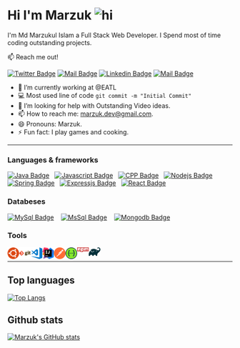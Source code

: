 # **Hi I'm Marzuk <img src="https://user-images.githubusercontent.com/1303154/88677602-1635ba80-d120-11ea-84d8-d263ba5fc3c0.gif" width="28px" alt="hi">**

I'm Md Marzukul Islam a Full Stack Web Developer. I Spend most of time coding outstanding projects.

:mailbox: Reach me out!

[![Twitter Badge](https://img.shields.io/badge/-@Marzuk-1ca0f1?style=flat&labelColor=1ca0f1&logo=twitter&logoColor=white&link=https://twitter.com/m4rzuk16)](https://twitter.com/m4rzuk16)
[![Mail Badge](https://img.shields.io/badge/-Marzuk-c0392b?style=flat&labelColor=c0392b&logo=gmail&logoColor=white)](mailto:marzuk.dev@gmail.com)
[![Linkedin Badge](https://img.shields.io/badge/-Marzuk-0e76a8?style=flat&labelColor=0e76a8&logo=linkedin&logoColor=white)](https://www.linkedin.com/in/marzuk16/)
 [![Mail Badge](https://img.shields.io/badge/-@marzuk-e84393?style=flat&labelColor=e84393&logo=instagram&logoColor=white)](https://instagram.com/marzuk16)

<!-- TODO: Add last video link -->

- 🔭 I’m currently working at @EATL
- :computer: Most used line of code `git commit -m "Initial Commit"`
- 🤔 I’m looking for help with Outstanding Video ideas.
- 📫 How to reach me: marzuk.dev@gmail.com.
- 😄 Pronouns: Marzuk.
- ⚡ Fun fact: I play games and cooking.
  
---

### **Languages & frameworks**

<!-- TODO: Make technologies links takes you to repositories -->

[![Java Badge](https://img.shields.io/badge/-java-32a852?style=for-the-badge&labelColor=black&logo=java&logoColor=32a852)](#) &nbsp;
[![Javascript Badge](https://img.shields.io/badge/-Javascript-F0DB4F?style=for-the-badge&labelColor=black&logo=javascript&logoColor=F0DB4F)](#) &nbsp;
[![CPP Badge](https://img.shields.io/badge/-cpp-007acc?style=for-the-badge&labelColor=black&logo=cplusplus&logoColor=007acc)](#) &nbsp;
[![Nodejs Badge](https://img.shields.io/badge/-Nodejs-3C873A?style=for-the-badge&labelColor=black&logo=node.js&logoColor=3C873A)](#) &nbsp;
[![Spring Badge](https://img.shields.io/badge/-springboot-e535ab?style=for-the-badge&labelColor=black&logo=spring.js&logoColor=e535ab)](#) &nbsp;
[![Expressjs Badge](https://img.shields.io/badge/-Express-61DBFB?style=for-the-badge&labelColor=black&logo=express&logoColor=61DBFB)](#) &nbsp;
[![React Badge](https://img.shields.io/badge/-React-1e339e?style=for-the-badge&labelColor=black&logo=react&logoColor=1e339e)](#)


### **Databeses**

[![MySql Badge](https://img.shields.io/badge/-mysql-b08100?style=for-the-badge&labelColor=black&logo=mysql&logoColor=b08100)](#) &nbsp;&nbsp;
[![MsSql Badge](https://img.shields.io/badge/-mssql-cdd1c9?style=for-the-badge&labelColor=black&logo=mysql&logoColor=ffffff)](#) &nbsp;&nbsp;
[![Mongodb Badge](https://img.shields.io/badge/-mongodb-279c0c?style=for-the-badge&labelColor=black&logo=mongodb&logoColor=40e609)](#) &nbsp;&nbsp;


### **Tools**


<img align="left" alt="ubuntu" width="26px" src="/images/tools/ubuntu.png" />
<img align="left" alt="Git" width="26px" src="/images/tools/git.png" />
<img align="left" alt="Visual Studio Code" width="26px" src="/images/tools/visualstudiocode.png" />
<img align="left" alt="Intellij" width="26px" src="/images/tools/intellijidea.png" />
<img align="left" alt="Postman" width="26px" src="/images/tools/postman.png" />
<img align="left" alt="Swaggerui" width="26px" src="/images/tools/swaggerui.png" />
<img align="left" alt="npm" width="26px" src="/images/tools/npm.png" />
<img align="left" alt="gradle" width="26px" src="/images/tools/gradle.png" />

<br />

---

## Top languages

[![Top Langs](https://github-readme-stats.vercel.app/api/top-langs/?username=marzuk16&layout=compact&theme=tokyonight&langs_count=6)](https://github.com/marzuk16)


<!-- ### Profile visits

![visitors](https://visitor-badge.glitch.me/badge?page_id=marzuk16.marzuk16) -->

## **Github stats**

[![Marzuk's GitHub stats](https://github-readme-stats.vercel.app/api?username=marzuk16&show_icons=true&hide=contribs,prs&theme=tokyonight)](https://github.com/marzuk16/marzuk16)
